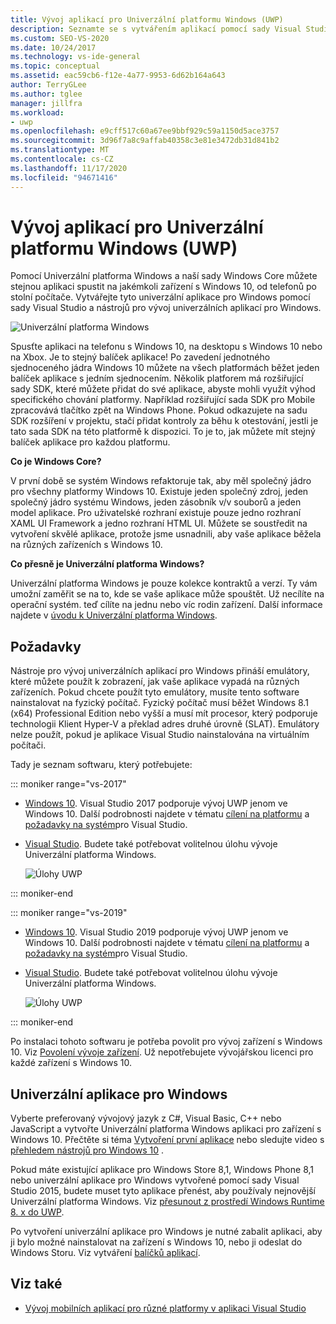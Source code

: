 ```yaml
---
title: Vývoj aplikací pro Univerzální platformu Windows (UWP)
description: Seznamte se s vytvářením aplikací pomocí sady Visual Studio a nástrojů pro vývoj univerzálních aplikací pro Windows.
ms.custom: SEO-VS-2020
ms.date: 10/24/2017
ms.technology: vs-ide-general
ms.topic: conceptual
ms.assetid: eac59cb6-f12e-4a77-9953-6d62b164a643
author: TerryGLee
ms.author: tglee
manager: jillfra
ms.workload:
- uwp
ms.openlocfilehash: e9cff517c60a67ee9bbf929c59a1150d5ace3757
ms.sourcegitcommit: 3d96f7a8c9affab40358c3e81e3472db31d841b2
ms.translationtype: MT
ms.contentlocale: cs-CZ
ms.lasthandoff: 11/17/2020
ms.locfileid: "94671416"
---
```

# <a name="develop-apps-for-the-universal-windows-platform-uwp"></a>Vývoj aplikací pro Univerzální platformu Windows (UWP)

Pomocí Univerzální platforma Windows a naší sady Windows Core můžete stejnou aplikaci spustit na jakémkoli zařízení s Windows 10, od telefonů po stolní počítače. Vytvářejte tyto univerzální aplikace pro Windows pomocí sady Visual Studio a nástrojů pro vývoj univerzálních aplikací pro Windows.

![Univerzální platforma Windows](../cross-platform/media/uwp_coreextensions.png)

Spusťte aplikaci na telefonu s Windows 10, na desktopu s Windows 10 nebo na Xbox. Je to stejný balíček aplikace! Po zavedení jednotného sjednoceného jádra Windows 10 můžete na všech platformách běžet jeden balíček aplikace s jedním sjednocením. Několik platforem má rozšiřující sady SDK, které můžete přidat do své aplikace, abyste mohli využít výhod specifického chování platformy. Například rozšiřující sada SDK pro Mobile zpracovává tlačítko zpět na Windows Phone. Pokud odkazujete na sadu SDK rozšíření v projektu, stačí přidat kontroly za běhu k otestování, jestli je tato sada SDK na této platformě k dispozici. To je to, jak můžete mít stejný balíček aplikace pro každou platformu.

**Co je Windows Core?**

V první době se systém Windows refaktoruje tak, aby měl společný jádro pro všechny platformy Windows 10. Existuje jeden společný zdroj, jeden společný jádro systému Windows, jeden zásobník v/v souborů a jeden model aplikace. Pro uživatelské rozhraní existuje pouze jedno rozhraní XAML UI Framework a jedno rozhraní HTML UI. Můžete se soustředit na vytvoření skvělé aplikace, protože jsme usnadnili, aby vaše aplikace běžela na různých zařízeních s Windows 10.

**Co přesně je Univerzální platforma Windows?**

Univerzální platforma Windows je pouze kolekce kontraktů a verzí. Ty vám umožní zaměřit se na to, kde se vaše aplikace může spouštět. Už necílíte na operační systém. teď cílíte na jednu nebo víc rodin zařízení. Další informace najdete v [úvodu k Univerzální platforma Windows](/windows/uwp/get-started/universal-application-platform-guide).

## <a name="requirements"></a>Požadavky

Nástroje pro vývoj univerzálních aplikací pro Windows přináší emulátory, které můžete použít k zobrazení, jak vaše aplikace vypadá na různých zařízeních. Pokud chcete použít tyto emulátory, musíte tento software nainstalovat na fyzický počítač. Fyzický počítač musí běžet Windows 8.1 (x64) Professional Edition nebo vyšší a musí mít procesor, který podporuje technologii Klient Hyper-V a překlad adres druhé úrovně (SLAT). Emulátory nelze použít, pokud je aplikace Visual Studio nainstalována na virtuálním počítači.

Tady je seznam softwaru, který potřebujete:

::: moniker range="vs-2017"

- [Windows 10](https://support.microsoft.com/help/17777/downloads-for-windows). Visual Studio 2017 podporuje vývoj UWP jenom ve Windows 10. Další podrobnosti najdete v tématu [cílení na platformu](/visualstudio/productinfo/vs2017-compatibility-vs) a [požadavky na systém](/visualstudio/productinfo/vs2017-system-requirements-vs)pro Visual Studio.

- [Visual Studio](https://visualstudio.microsoft.com/vs/older-downloads/?utm_medium=microsoft&utm_source=docs.microsoft.com&utm_campaign=vs+2017+download). Budete také potřebovat volitelnou úlohu vývoje Univerzální platforma Windows.

     ![Úlohy UWP](media/uwp_workload.png)

::: moniker-end

::: moniker range="vs-2019"

- [Windows 10](https://support.microsoft.com/help/17777/downloads-for-windows). Visual Studio 2019 podporuje vývoj UWP jenom ve Windows 10. Další podrobnosti najdete v tématu [cílení na platformu](/visualstudio/releases/2019/compatibility/) a [požadavky na systém](/visualstudio/releases/2019/system-requirements/)pro Visual Studio.

- [Visual Studio](https://visualstudio.microsoft.com/downloads). Budete také potřebovat volitelnou úlohu vývoje Univerzální platforma Windows.

     ![Úlohy UWP](media/uwp_workload.png)

::: moniker-end

Po instalaci tohoto softwaru je potřeba povolit pro vývoj zařízení s Windows 10. Viz [Povolení vývoje zařízení](/windows/uwp/get-started/enable-your-device-for-development). Už nepotřebujete vývojářskou licenci pro každé zařízení s Windows 10.

## <a name="universal-windows-apps"></a>Univerzální aplikace pro Windows

Vyberte preferovaný vývojový jazyk z C#, Visual Basic, C++ nebo JavaScript a vytvořte Univerzální platforma Windows aplikaci pro zařízení s Windows 10. Přečtěte si téma [Vytvoření první aplikace](/windows/uwp/get-started/your-first-app) nebo sledujte video s [přehledem nástrojů pro Windows 10](https://channel9.msdn.com/Series/ConnectOn-Demand/229) .

Pokud máte existující aplikace pro Windows Store 8,1, Windows Phone 8,1 nebo univerzální aplikace pro Windows vytvořené pomocí sady Visual Studio 2015, budete muset tyto aplikace přenést, aby používaly nejnovější Univerzální platforma Windows. Viz [přesunout z prostředí Windows Runtime 8. x do UWP](/windows/uwp/porting/w8x-to-uwp-root).

Po vytvoření univerzální aplikace pro Windows je nutné zabalit aplikaci, aby ji bylo možné nainstalovat na zařízení s Windows 10, nebo ji odeslat do Windows Storu. Viz vytváření [balíčků aplikací](/windows/uwp/packaging/index).

## <a name="see-also"></a>Viz také

- [Vývoj mobilních aplikací pro různé platformy v aplikaci Visual Studio](../cross-platform/cross-platform-mobile-development-in-visual-studio.md)
